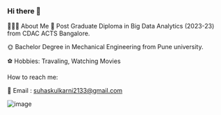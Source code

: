 ### Hi there 👋

👨🏻‍💻 About Me 🌈 Post Graduate Diploma in Big Data Analytics (2023-23) from CDAC ACTS Bangalore.

🌞 Bachelor Degree in Mechanical Engineering from Pune university.

⚽️ Hobbies: Travaling, Watching Movies

 How to reach me:

📍 Email : suhaskulkarni2133@gmail.com

![image]()
